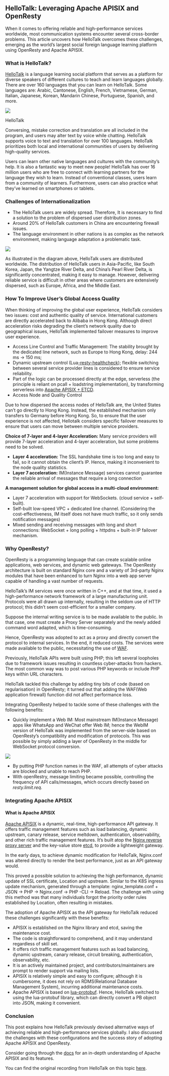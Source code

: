## HelloTalk: Leveraging Apache APISIX and OpenResty

When it comes to offering reliable and high-performance services worldwide, most communication systems encounter several cross-border problems. This article uncovers how HelloTalk overcomes these challenges, emerging as the world’s largest social foreign language learning platform using OpenResty and Apache APISIX.

### What is HelloTalk?

[HelloTalk](https://www.hellotalk.com/?lang=en) is a language learning social platform that serves as a platform for diverse speakers of different cultures to teach and learn languages globally. There are over 160 languages that you can learn on HelloTalk. Some languages are: Arabic, Cantonese, English, French, Vietnamese, German, Italian, Japanese, Korean, Mandarin Chinese, Portuguese, Spanish, and more.

![](https://cdn.hashnode.com/res/hashnode/image/upload/v1649151648945/h08hZB712l.jpeg)

HelloTalk

Conversing, mistake correction and translation are all included in the program, and users may alter text by voice while chatting. HelloTalk supports voice to text and translation for over 100 languages. HelloTalk prioritizes both local and international communities of users by delivering high-quality services.

Users can learn other native languages and cultures with the community’s help. It is also a fantastic way to meet new people! HelloTalk has over 16 million users who are free to connect with learning partners for the language they wish to learn. Instead of conventional classes, users learn from a community of learners. Furthermore, users can also practice what they’ve learned on smartphones or tablets.

### Challenges of Internationalization

*   The HelloTalk users are widely spread. Therefore, It is necessary to find a solution to the problem of dispersed user distribution zones.
*   Around 20% of HelloTalk customers in China are encountering firewall issues.
*   The language environment in other nations is as complex as the network environment, making language adaptation a problematic task.

![](https://cdn.hashnode.com/res/hashnode/image/upload/v1649151650922/bGuvGQaVRR.jpeg)

As illustrated in the diagram above, HelloTalk users are distributed worldwide. The distribution of HelloTalk users in Asia-Pacific, like South Korea, Japan, the Yangtze River Delta, and China’s Pearl River Delta, is significantly concentrated, making it easy to manage. However, delivering reliable service is difficult in other areas where customers are extensively dispersed, such as Europe, Africa, and the Middle East.

### How To Improve User’s Global Access Quality

When thinking of improving the global user experience, HelloTalk considers two issues: cost and authentic quality of service. International customers are directly accelerated back to Alibaba in Hong Kong. Although direct acceleration risks degrading the client’s network quality due to geographical issues, HelloTalk implemented failover measures to improve user experience.

*   Access Line Control and Traffic Management: The stability brought by the dedicated line network, such as Europe to Hong Kong, delay: 244 ms -> 150 ms;
*   Dynamic upstream control (Lua[\-resty-healthcheck](https://openresty.org/en/lua-resty-upstream-healthcheck-library.html)); flexible switching between several service provider lines is considered to ensure service reliability.
*   Part of the logic can be processed directly at the edge, serverless (the principle is reliant on pcall + loadstring implementation), by transforming serverless into [Apache APISIX + ETCD](https://apisix.apache.org/).
*   Access Node and Quality Control

Due to how dispersed the access nodes of HelloTalk are, the United States can’t go directly to Hong Kong. Instead, the established mechanism only transfers to Germany before Hong Kong. So, to ensure that the user experience is not affected, Hellotalk considers specific failover measures to ensure that users can move between multiple service providers.

**Choice of 7-layer and 4-layer Acceleration:** Many service providers will provide 7-layer acceleration and 4-layer acceleration, but some problems need to be solved.

*   **Layer 4 acceleration:** The SSL handshake time is too long and easy to fail, so it cannot obtain the client’s IP. Hence, making it inconvenient to the node quality statistics.
*   **Layer 7 acceleration:** IM(Instance Message) services cannot guarantee the reliable arrival of messages that require a long connection

**A management solution for global access in a multi-cloud environment:**

*   Layer 7 acceleration with support for WebSockets. (cloud service + self-built).
*   Self-built low-speed VPC + dedicated line channel. (Considering the cost-effectiveness, IM itself does not have much traffic, so it only sends notification messages)
*   Mixed sending and receiving messages with long and short connections: WebSocket + long polling + httpdns + built-in IP failover mechanism.

### Why OpenResty?

OpenResty is a programming language that can create scalable online applications, web services, and dynamic web gateways. The OpenResty architecture is built on standard Nginx core and a variety of 3rd-party Nginx modules that have been enhanced to turn Nginx into a web app server capable of handling a vast number of requests.

HelloTalk’s IM services were once written in C++, and at that time, it used a high-performance network framework of a large manufacturing unit. Protocols were all drawn up internally, resulting in the seldom use of HTTP protocol; this didn’t seem cost-efficient for a smaller company.

Suppose the internal writing service is to be made available to the public. In that case, one must create a Proxy Server separately and the newly added command word adapted, which is time-consuming.

Hence, OpenResty was adopted to act as a proxy and directly convert the protocol to internal services. In the end, it reduced costs. The services were made available to the public, necessitating the use of [WAF](https://www.cloudflare.com/en-gb/learning/ddos/glossary/web-application-firewall-waf/).

Previously, HelloTalk APIs were built using PHP; this left several loopholes due to framework issues resulting in countless cyber-attacks from hackers. The most common way was to post various PHP keywords or include PHP keys within URL characters.

HelloTalk tackled this challenge by adding tiny bits of code (based on regularisation) in OpenResty; it turned out that adding the WAF(Web application firewall) function did not affect performance loss.

Integrating OpenResty helped to tackle some of these challenges with the following benefits:

*   Quickly implement a Web IM: Most mainstream IM(Instance Message) apps like WhatsApp and WeChat offer Web IM; hence the WebIM version of HelloTalk was implemented from the server-side based on OpenResty’s compatibility and modification of protocols. This was possible by simply adding a layer of OpenResty in the middle for WebSocket protocol conversion.

![](https://cdn.hashnode.com/res/hashnode/image/upload/v1649151652890/UkeDg7gjl.jpeg)

*   By putting PHP function names in the WAF, all attempts of cyber attacks are blocked and unable to reach PHP.
*   With openRestry, message limiting became possible, controlling the frequency of API calls/messages, which occurs directly based on *resty.limit.req.*

### Integrating Apache APISIX

#### What is Apache APISIX

[Apache APISIX](https://apisix.apache.org/) is a dynamic, real-time, high-performance API gateway. It offers traffic management features such as load balancing, dynamic upstream, canary release, service meltdown, authentication, observability, and other rich traffic management features. It’s built atop the [Nginx reverse proxy server](https://nginx.org/) and the key-value store [etcd](https://etcd.io/), to provide a lightweight gateway.

In the early days, to achieve dynamic modification for HelloTalk, Nginx.conf was altered directly to render the best performance, just as an API gateway would.

This proved a possible solution to achieving the high performance, dynamic update of SSL certificate, Location and upstream. Similar to the K8S ingress update mechanism, generated through a template: nginx\_template.conf + JSON -> PHP -> Nginx.conf -> PHP -CLI -> Reload. The challenge with using this method was that many individuals forgot the priority order rules established by Location, often resulting in mistakes.

The adoption of Apache APISIX as the API gateway for HelloTalk reduced these challenges significantly with these benefits:

*   APISIX is established on the Nginx library and etcd, saving the maintenance cost.
*   The code is straightforward to comprehend, and it may understand regardless of skill set.
*   It offers rich traffic management features such as load balancing, dynamic upstream, canary release, circuit breaking, authentication, observability, etc.
*   It is an actively maintained project, and contributors/maintainers are prompt to render support via mailing lists.
*   APISIX is relatively simple and easy to configure; although it is cumbersome, it does not rely on RDMS(Relational Database Management System), incurring additional maintenance costs.
*   Apache APISIX is based on [lua-protobuf](https://github.com/starwing/lua-protobuf). Hence, HelloTalk switched to using the lua-protobuf library, which can directly convert a PB object into JSON, making it convenient.

### Conclusion

This post explains how HelloTalk previously devised alternative ways of achieving reliable and high-performance services globally. I also discussed the challenges with these configurations and the success story of adopting Apache APISIX and OpenResty.

Consider going through the [docs](https://apisix.apache.org/docs/apisix/getting-started) for an in-depth understanding of Apache APISIX and its features.

You can find the original recording from HelloTalk on this topic [here](https://api7.ai/usercase/hellotalk).